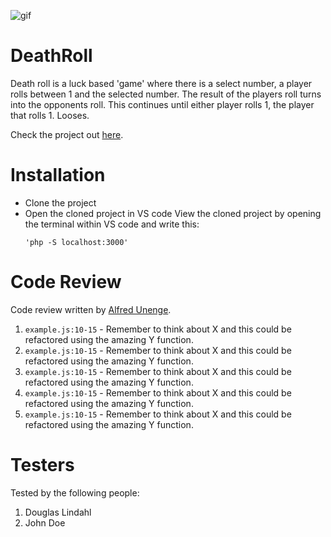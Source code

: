 ![gif]('https://media.tenor.com/nuctS3Cm3s4AAAAC/dice-rolling.gif')

# DeathRoll

Death roll is a luck based 'game' where there is a select number, a player rolls between 1 and the selected number. The result of the players roll turns into the opponents roll. This continues until either player rolls 1, the player that rolls 1. Looses.

Check the project out [here](https://thomasdanielsson.coffee/DeathRoll).

# Installation

-   Clone the project
-   Open the cloned project in VS code
    View the cloned project by opening the terminal within VS code and write this:
    ```
    'php -S localhost:3000'
    ```

# Code Review

Code review written by [Alfred Unenge](https://github.com/username).

1. `example.js:10-15` - Remember to think about X and this could be refactored using the amazing Y function.
2. `example.js:10-15` - Remember to think about X and this could be refactored using the amazing Y function.
3. `example.js:10-15` - Remember to think about X and this could be refactored using the amazing Y function.
4. `example.js:10-15` - Remember to think about X and this could be refactored using the amazing Y function.
5. `example.js:10-15` - Remember to think about X and this could be refactored using the amazing Y function.

# Testers

Tested by the following people:

1. Douglas Lindahl
2. John Doe
